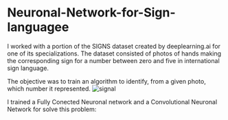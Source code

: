 
# Neuronal-Network-for-Sign-languagee

I worked with a portion of the SIGNS dataset created by deeplearning.ai for one of its specializations. The dataset consisted of photos of hands making the corresponding sign for a number between zero and five in international sign language.

The objective was to train an algorithm to identify, from a given photo, which number it represented.
![signal](https://github.com/AlejandraRocks/Neuronal-Network-for-Sign-languagee/assets/69768600/56fe2fcc-4411-4c9b-99e8-c3ae6260b2b8)

I trained a Fully Conected Neuronal network and a Convolutional Neuronal Network for solve this problem:


